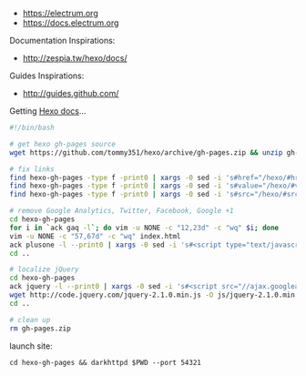 - https://electrum.org
- https://docs.electrum.org

Documentation Inspirations:

* http://zespia.tw/hexo/docs/

Guides Inspirations:

* http://guides.github.com/

Getting [Hexo docs](https://github.com/tommy351/hexo/tree/gh-pages)...

```sh
#!/bin/bash

# get hexo gh-pages source
wget https://github.com/tommy351/hexo/archive/gh-pages.zip && unzip gh-pages.zip

# fix links
find hexo-gh-pages -type f -print0 | xargs -0 sed -i 's#href="/hexo/#href="/#g'
find hexo-gh-pages -type f -print0 | xargs -0 sed -i 's#value="/hexo/#value="/#g'
find hexo-gh-pages -type f -print0 | xargs -0 sed -i 's#src="/hexo/#src="/#g'

# remove Google Analytics, Twitter, Facebook, Google +1
cd hexo-gh-pages
for i in `ack gaq -l`; do vim -u NONE -c "12,23d" -c "wq" $i; done
vim -u NONE -c "57,67d" -c "wq" index.html
ack plusone -l --print0 | xargs -0 sed -i 's#<script type="text/javascript" src="https://apis.google.com/js/plusone.js"></script>##g'
cd ..

# localize jQuery
cd hexo-gh-pages
ack jquery -l --print0 | xargs -0 sed -i 's#<script src="//ajax.googleapis.com/ajax/libs/jquery/2.0.3/jquery.min.js"></script>#<script src="/js/jquery-2.1.0.min.js"></script>#g'
wget http://code.jquery.com/jquery-2.1.0.min.js -O js/jquery-2.1.0.min.js
cd ..

# clean up
rm gh-pages.zip
```

launch site:

`cd hexo-gh-pages && darkhttpd $PWD --port 54321`
